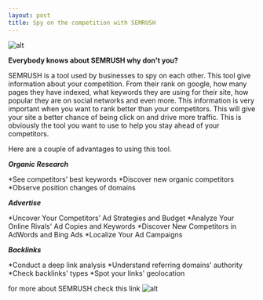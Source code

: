 ```yaml
---
layout: post
title: Spy on the competition with SEMRUSH
---
```


![alt](http://www.semrush.com/blog/wp-content/uploads/2013/03/500x500.jpg "SMERUSH LOGO")

**Everybody knows about SEMRUSH why don't you?**

SEMRUSH is a tool used by businesses to spy on each other. This tool give information about your competition. From their rank on google, how many pages they have indexed, what keywords they are using for their site, how popular they are on social networks and even more. This information is very important when you want to rank better than your competitors. This will give your site a better chance of being click on and drive more traffic.  This is obviously the tool you want to use to help you stay ahead of your competitors. 

Here are a couple of advantages to using this tool.

***Organic Research***

*See competitors’ best keywords
*Discover new organic competitors
*Observe position changes of domains

***Advertise***

*Uncover Your Competitors’ Ad Strategies and Budget
*Analyze Your Online Rivals' Ad Copies and Keywords
*Discover New Competitors in AdWords and Bing Ads
*Localize Your Ad Campaigns

***Backlinks***

*Conduct a deep link analysis
*Understand referring domains' authority
*Check backlinks' types
*Spot your links' geolocation

for more about SEMRUSH check this link ![alt](http://www.semrush.com/)



